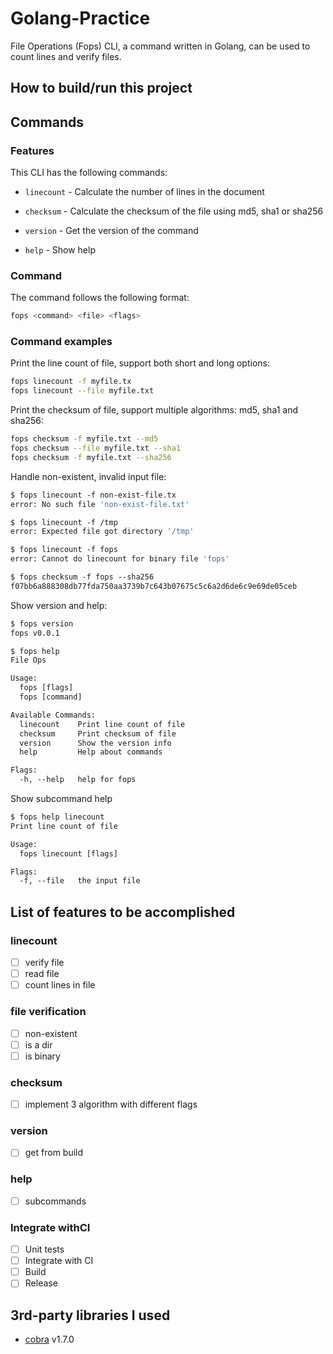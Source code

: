 # Golang-Practice


File Operations (Fops) CLI, a command written in Golang, can be used to count lines and verify files.
## How to build/run this project


## Commands

### Features

This CLI has the following commands:

- `linecount` - Calculate the number of lines in the document

- `checksum` - Calculate the checksum of the file using md5, sha1 or sha256

- `version` - Get the version of the command

- `help` - Show help


### Command 

The command follows the following format:
```bash
fops <command> <file> <flags>
```

### Command examples

Print the line count of file, support both short and long options:
```bash
fops linecount -f myfile.tx
fops linecount --file myfile.txt
```

Print the checksum of file, support multiple algorithms: md5, sha1 and sha256:
```bash
fops checksum -f myfile.txt --md5
fops checksum --file myfile.txt --sha1
fops checksum -f myfile.txt --sha256
```

Handle non-existent, invalid input file:
```bash
$ fops linecount -f non-exist-file.tx
error: No such file 'non-exist-file.txt'

$ fops linecount -f /tmp
error: Expected file got directory '/tmp'

$ fops linecount -f fops
error: Cannot do linecount for binary file 'fops'

$ fops checksum -f fops --sha256
f07bb6a888308db77fda750aa3739b7c643b07675c5c6a2d6de6c9e69de05ceb
```

Show version and help:
```bash
$ fops version
fops v0.0.1

$ fops help
File Ops

Usage:
  fops [flags]
  fops [command]

Available Commands:
  linecount    Print line count of file
  checksum     Print checksum of file
  version      Show the version info
  help         Help about commands

Flags:
  -h, --help   help for fops
```

Show subcommand help
```bash
$ fops help linecount
Print line count of file

Usage:
  fops linecount [flags]

Flags:
  -f, --file   the input file
```



## List of features to be accomplished


### linecount
- [ ] verify file
- [ ] read file
- [ ] count lines in file

### file verification
- [ ] non-existent
- [ ] is a dir
- [ ] is binary

### checksum
- [ ] implement 3 algorithm with different flags

### version
- [ ] get from build

### help
- [ ] subcommands

### Integrate withCI
- [ ] Unit tests
- [ ] Integrate with CI
- [ ] Build
- [ ] Release

## 3rd-party libraries I used
- [cobra](https://github.com/spf13/cobra) v1.7.0



